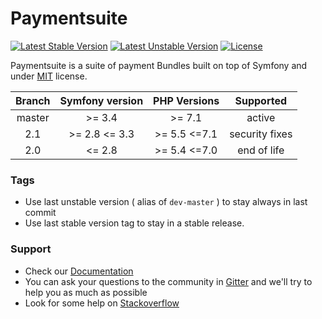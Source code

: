 # Paymentsuite

[![Latest Stable Version](https://poser.pugx.org/paymentsuite/paymentsuite/v/stable.png)](https://packagist.org/packages/paymentsuite/paymentsuite)
[![Latest Unstable Version](https://poser.pugx.org/paymentsuite/paymentsuite/v/unstable.png)](https://packagist.org/packages/paymentsuite/paymentsuite)
[![License](https://poser.pugx.org/paymentsuite/paymentsuite/license.png)](https://packagist.org/packages/paymentsuite/paymentsuite)

Paymentsuite is a suite of payment Bundles built on top of Symfony and under
[MIT](http://opensource.org/licenses/MIT) license.

Branch | Symfony version | PHP Versions | Supported        |
:----: | :-------------: | :----------: | :--------------: |
master |      >= 3.4     |    >= 7.1    |     active       |
 2.1   |  >= 2.8 <= 3.3  | >= 5.5 <=7.1 |  security fixes  |
 2.0   |     <= 2.8      | >= 5.4 <=7.0 |   end of life    |

### Tags

* Use last unstable version ( alias of `dev-master` ) to stay always in last 
commit
* Use last stable version tag to stay in a stable release.

### Support

* Check our [Documentation](http://github.com/paymentsuite/paymentsuite)
* You can ask your questions to the community in 
[Gitter](http://gitter.im/paymentsuite/paymentsuite) and we'll try to help you
as much as possible
* Look for some help on [Stackoverflow](http://stackoverflow.com)
